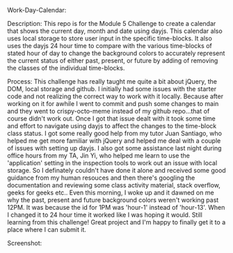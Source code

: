 
Work-Day-Calendar:

Description:
This repo is for the Module 5 Challenge to create a calendar
that shows the current day, month and date using dayjs. This calendar
also uses local storage to store user input in the specific time-blocks. 
It also uses the dayjs 24 hour time to compare with the various time-blocks
of stated hour of day to change the background colors to accurately represent 
the current status of either past, present, or future by adding of removing the 
classes of the individual time-blocks. 

Process:
This challenge has really taught me quite a bit about jQuery, the DOM, local storage
and github. I initially had some issues with the starter code and not realizing the correct way to work with it locally. Because after working on it for awhile I went to commit and push some changes to main and they went to crispy-octo-meme instead of my github repo...that of course didn't work out. Once I got that issue dealt with it took some time and effort to navigate using dayjs to affect the changes to the time-block class status. I got some really good help from my tutor Juan Santiago, who 
helped me get more familiar with jQuery and helped me deal with a couple of issues with setting up dayjs. I also got some assistance last night during office hours from my TA, Jin Yi, who helped me learn to use the 'application' setting in the inspection tools to work out an issue with local storage. So I definately couldn't have done it alone and received some good guidance from my human resouces and then there's googling the documentation and reviewing some class activity material, stack overflow, geeks for geeks etc..
Even this morning, I woke up and it dawned on me why the past, present and future background colors weren't working past 12PM. It was because the id for 1PM was 'hour-1' instead of 'hour-13'. When I changed it to 24 hour time it worked like 
I was hoping it would. Still learning from this challenge! 
Great project and I'm happy to finally get it to a place where I can submit it.

Screenshot:


